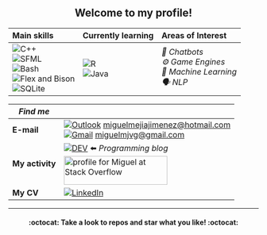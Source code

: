 <h2 align="center">Welcome to my profile!</h2>

| Main skills                                                  | Currently learning                                           | Areas of Interest |
| :------------------------------------------------------------- | :------------------------------------------------------------- | :------------------ |
| ![C++](https://img.shields.io/badge/C++-blue?logo=c%2B%2B&logoColor=white&style=flat-square)<br> ![SFML](https://img.shields.io/badge/-SFML-green?style=flat-square)<br> ![Bash](https://img.shields.io/badge/-Bash-purple?style=flat-square&logo=GNU+bash&logoColor=white)<br>![Flex and Bison](https://img.shields.io/badge/-Flex%20%26%20Bison-darkgrey?style=flat-square&logo=GNU&logoColor=white)<br> ![SQLite](https://img.shields.io/badge/SQLite-gray?logo=sqlite&logoColor=white&style=flat-square) | ![R](https://img.shields.io/badge/-R-brown?style=flat-square&logo=R&logoColor=white)<br>![Java](https://img.shields.io/badge/-Java-orange?style=flat-square&logo=Java&logoColor=white) | <i>:robot: Chatbots <br>:gear: Game Engines <br>:brain: Machine Learning <br> :speaking_head: NLP</i> |

| _Find me_       |                                                              |
| --------------- | ------------------------------------------------------------ |
| **E-mail**      | [![Outlook](https://img.shields.io/badge/-Outlook-blue?&style=flat-square&logo=microsoft%20outlook&logoColor=white)](mailto:miguelmejiajimenez@hotmail.com) miguelmejiajimenez@hotmail.com <br>[![Gmail](https://img.shields.io/badge/-Gmail-red?&style=flat-square&logo=gmail&logoColor=white)](mailto:miguelmjvg@gmail.com) miguelmjvg@gmail.com |
| **My activity** | [![DEV](https://img.shields.io/badge/-DEV-black?&style=flat-square&logo=dev.to&logoColor=white)](https://dev.to/miguelmj) :arrow_left: _Programming blog_  <br /><a href="https://stackoverflow.com/users/8757033/miguel"><img src="https://stackoverflow.com/users/flair/8757033.png" width="208" height="58" alt="profile for Miguel at Stack Overflow" title="profile for Miguel at Stack Overflow"></a> |
| **My CV**       | [![LinkedIn](https://img.shields.io/badge/-LinkedIn-blue?style=flat-square&logo=linkedin&logoColor=white)](https://www.linkedin.com/in/miguel-mej%C3%ADa-jim%C3%A9nez/?locale=en_US) |

<!--
[![Youtube](https://img.shields.io/badge/-YouTube-red?style=flat-square&logo=youtube&logColor=red)](https://www.youtube.com/channel/UCUT1z5Tf6y68_nRvRGCaq-g)
[![Stack Overflow](https://img.shields.io/badge/-Stack_Overflow-gray?&style=flat-square&logo=stack%20overflow&logoColor=orange)](https://stackoverflow.com/users/8757033/miguel?tab=profile) 
-->

***
<h4 align="center">:octocat: Take a look to repos and star what you like! :octocat:</h4>

<!--
<img src="https://img.shields.io/github/followers/MiguelMJ?label=Follow&style=social">
![My GitHub stats](https://github-readme-stats.vercel.app/api?username=MiguelMJ&show_icons=true&theme=tokyonight)
[![Top Langs](https://github-readme-stats.vercel.app/api/top-langs/?username=MiguelMJ&layout=compact)](https://github.com/MiguelMJ/github-readme-stats)
-->
